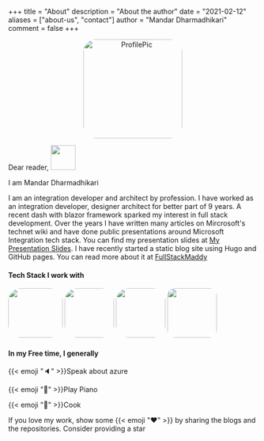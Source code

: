 +++
title = "About"
description = "About the author"
date = "2021-02-12"
aliases = ["about-us", "contact"]
author = "Mandar Dharmadhikari"
comment = false
+++

 <p align='center' >
    <img src="/images/about/generalimages/profilepic.jpg" alt="ProfilePic"
	title="Profile Pic" width="200" height = "200"style="display: block;
  margin-left: auto;
  margin-right: auto; border-radius: 25px;"
     />
</p>

Dear reader, <img src='/images/about/generalimages/wave.gif' width="50" height="50">

I am Mandar Dharmadhikari

I am an integration developer and architect by profession. I have worked as an integration developer, designer architect for better part of 9 years. A recent dash with blazor framework sparked my interest in full stack development.  Over the years I have written many articles on Mircrosoft's technet wiki and have done public presentations around Microsoft Integration tech stack. You can find my presentation slides at [My Presentation Slides](https://github.com/fullstackmaddy/Presentations). I have recently started a static blog site using Hugo and GitHub pages. You can read more about it at [FullStackMaddy](https://fullstackmaddy.github.io/)

#### Tech Stack I work with

<p>
    <img href="https://azure.microsoft.com/" src="/images/about/techstackimages/azure.png" 	width="110" height = "100" style="border-radius: 25px;"/>
    <img href="https://docs.microsoft.com/en-us/biztalk/" src="/images/about/techstackimages/BizTalkServer.png" width="100" height = "100" style="border-radius: 25px;"/>
    <img src="/images/about/techstackimages/Blazor.png"
	width="100" height = "100" style="border-radius: 25px;"/>
    <img src="/images/about/techstackimages/GitHubActions.png" width="100" height = "100" style="border-radius: 15px;"/>
</p>

#### In my Free time, I generally

{{< emoji ":speaker:" >}}Speak about azure

{{< emoji ":musical_keyboard:" >}}Play Piano

{{< emoji ":stew:" >}}Cook

If you love my work, show some {{< emoji ":heart:" >}} by sharing the blogs and the repositories. Consider providing a star

